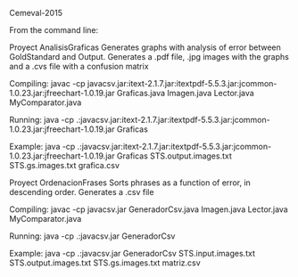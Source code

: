 Cemeval-2015

From the command line:

Proyect AnalisisGraficas Generates graphs with analysis of error between GoldStandard and Output. Generates a .pdf file, .jpg images with the graphs and a .cvs file with a confusion matrix

Compiling: javac -cp javacsv.jar:itext-2.1.7.jar:itextpdf-5.5.3.jar:jcommon-1.0.23.jar:jfreechart-1.0.19.jar Graficas.java Imagen.java Lector.java MyComparator.java

Running: java -cp .:javacsv.jar:itext-2.1.7.jar:itextpdf-5.5.3.jar:jcommon-1.0.23.jar:jfreechart-1.0.19.jar Graficas

Example: java -cp .:javacsv.jar:itext-2.1.7.jar:itextpdf-5.5.3.jar:jcommon-1.0.23.jar:jfreechart-1.0.19.jar Graficas STS.output.images.txt STS.gs.images.txt grafica.csv

Proyect OrdenacionFrases Sorts phrases as a function of error, in descending order. Generates a .csv file

Compiling: javac -cp javacsv.jar GeneradorCsv.java Imagen.java Lector.java MyComparator.java

Running: java -cp .:javacsv.jar GeneradorCsv

Example: java -cp .:javacsv.jar GeneradorCsv STS.input.images.txt STS.output.images.txt STS.gs.images.txt matriz.csv
